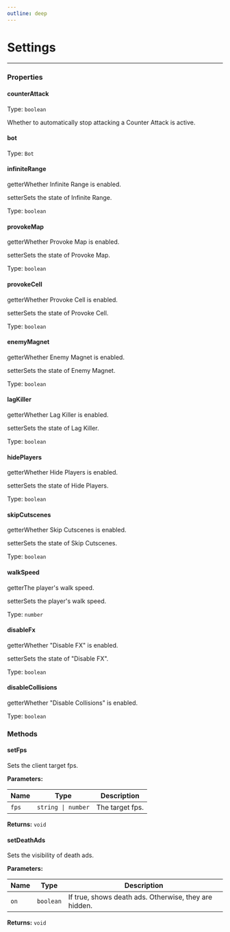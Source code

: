 ```yaml
---
outline: deep
---
```


# Settings 

---

### Properties

#### counterAttack

Type: `boolean`

Whether to automatically stop attacking a Counter Attack is active.

#### bot

Type: `Bot`

#### infiniteRange

​<Badge type="info">getter</Badge>Whether Infinite Range is enabled.

​<Badge type="info">setter</Badge>Sets the state of Infinite Range.

Type: `boolean`

#### provokeMap

​<Badge type="info">getter</Badge>Whether Provoke Map is enabled.

​<Badge type="info">setter</Badge>Sets the state of Provoke Map.

Type: `boolean`

#### provokeCell

​<Badge type="info">getter</Badge>Whether Provoke Cell is enabled.

​<Badge type="info">setter</Badge>Sets the state of Provoke Cell.

Type: `boolean`

#### enemyMagnet

​<Badge type="info">getter</Badge>Whether Enemy Magnet is enabled.

​<Badge type="info">setter</Badge>Sets the state of Enemy Magnet.

Type: `boolean`

#### lagKiller

​<Badge type="info">getter</Badge>Whether Lag Killer is enabled.

​<Badge type="info">setter</Badge>Sets the state of Lag Killer.

Type: `boolean`

#### hidePlayers

​<Badge type="info">getter</Badge>Whether Hide Players is enabled.

​<Badge type="info">setter</Badge>Sets the state of Hide Players.

Type: `boolean`

#### skipCutscenes

​<Badge type="info">getter</Badge>Whether Skip Cutscenes is enabled.

​<Badge type="info">setter</Badge>Sets the state of Skip Cutscenes.

Type: `boolean`

#### walkSpeed

​<Badge type="info">getter</Badge>The player's walk speed.

​<Badge type="info">setter</Badge>Sets the player's walk speed.

Type: `number`

#### disableFx

​<Badge type="info">getter</Badge>Whether "Disable FX" is enabled.

​<Badge type="info">setter</Badge>Sets the state of "Disable FX".

Type: `boolean`

#### disableCollisions

​<Badge type="info">getter</Badge>Whether "Disable Collisions" is enabled.

Type: `boolean`

### Methods

#### setFps

Sets the client target fps.

**Parameters:**

| Name | Type | Description |
|------|------|-------------|
| `fps` | `string \| number` | The target fps. |

**Returns:** `void`

#### setDeathAds

Sets the visibility of death ads.

**Parameters:**

| Name | Type | Description |
|------|------|-------------|
| `on` | `boolean` | If true, shows death ads. Otherwise, they are hidden. |

**Returns:** `void`

